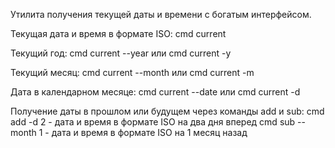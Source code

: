 Утилита получения текущей даты и времени с богатым интерфейсом.

Текущая дата и время в формате ISO:
cmd current

Текущий год:
cmd current --year или cmd current -y

Текущий месяц:
cmd current --month или cmd current -m

Дата в календарном месяце:
cmd current --date или cmd current -d

Получение даты в прошлом или будущем через команды add и sub:
cmd add -d 2 - дата и время в формате ISO на два дня вперед 
cmd sub --month 1 - дата и время в формате ISO на 1 месяц назад

